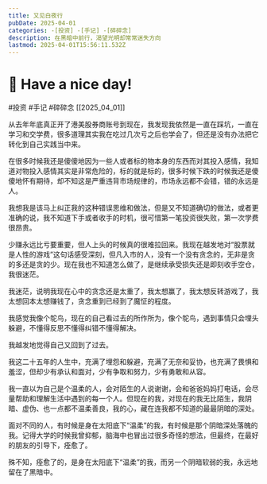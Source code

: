 ```yaml
---
title: 又见白夜行
pubDate: 2025-04-01
categories: -[投资] -[手记] -[碎碎念]
description: 在黑暗中前行，渴望光明却常常迷失方向
lastmod: 2025-04-01T15:56:11.532Z
---
```


# 🍋 Have a nice day!

#投资 #手记 #碎碎念 [[2025_04_01]]

从去年年底真正开了港美股券商账号到现在，我发现我依然是一直在踩坑，一直在学习和交学费，很多道理其实我在吃过几次亏之后也学会了，但还是没有办法把它转化到自己实践当中来。

在很多时候我还是傻傻地因为一些人或者标的物本身的东西而对其投入感情，我知道对物投入感情其实是非常危险的，标的就是标的，很多时候下跌的时候我还是傻傻地怀有期待，却不知这是严重违背市场规律的，市场永远都不会错，错的永远是人。

我想我是该马上纠正我的这种错误思维和做法，但是又不知道确切的做法，或者更准确的说，我不知道下手或者收手的时机，很可惜第一笔投资很失败，第一次学费很昂贵。

少赚永远比亏要重要，但人上头的时候真的很难拉回来。我现在越发地对“股票就是人性的游戏”这句话感受深刻，但凡入市的人，没有一个没有贪念的，无非是贪的多还是贪的少。现在我也不知道怎么做了，是继续承受损失还是即刻收手空仓，我很迷茫。

我迷茫，说明我现在心中的贪念还是太重了，我太想赢了，我太想反转游戏了，我太想回本太想赚钱了，贪念重到已经到了魔怔的程度。

我感觉我像个鸵鸟，现在的自己看过去的所作所为，像个鸵鸟，遇到事情只会埋头躲避，不懂得反思不懂得纠错不懂得解决。

我越发地觉得自己又回到了过去。

我这二十五年的人生中，充满了埋怨和躲避，充满了无奈和妥协，也充满了畏惧和羞涩，但却少有承认和面对，少有争取和努力，少有勇敢和从容。

我一直以为自己是个温柔的人，会对陌生的人说谢谢，会和爸爸妈妈打电话，会尽量帮助和理解生活中遇到的每一个人。但现在的我，对现在的我无比陌生，我阴暗、虚伪、也一点都不温柔善良，我的心，藏在连我都不知道的最最阴暗的深处。

面对不同的人，有时候是身在太阳底下“温柔”的我，有时候是那个阴暗深处落魄的我。记得大学的时候我曾抑郁，脑海中也冒出过很多奇怪的想法，但最终，在最好的朋友的引导下，痊愈了。

殊不知，痊愈了的，是身在太阳底下“温柔”的我，而另一个阴暗软弱的我，永远地留在了黑暗中。
